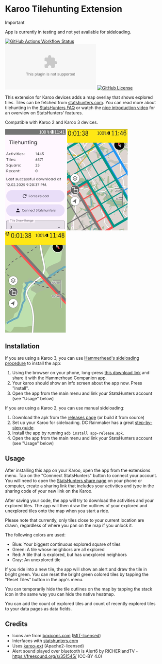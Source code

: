 # Karoo Tilehunting Extension

> [!IMPORTANT]  
> App is currently in testing and not yet available for sideloading.

[![GitHub Actions Workflow Status](https://img.shields.io/github/actions/workflow/status/timklge/karoo-tilehunting/android.yml)](https://github.com/timklge/karoo-tilehunting/actions/workflows/android.yml)
[![GitHub Downloads (specific asset, all releases)](https://img.shields.io/github/downloads/timklge/karoo-tilehunting/app-release.apk)](https://github.com/timklge/karoo-tilehunting/releases)
[![GitHub License](https://img.shields.io/github/license/timklge/karoo-tilehunting)](https://github.com/timklge/karoo-tilehunting/blob/master/LICENSE)

This extension for Karoo devices adds a map overlay that shows explored tiles. Tiles can be fetched from [statshunters.com](https://www.statshunters.com).
You can read more about tilehunting in the [StatsHunters FAQ](https://www.statshunters.com/faq-10-what-are-explorer-tiles) or watch the [nice introduction video](https://www.youtube.com/watch?v=e63UKfvPw9g) for an overview on StatsHunters' features.

Compatible with Karoo 2 and Karoo 3 devices.

![Menu](menu.png)
![Tiles](tiles.png)
![Border](border.png)

## Installation

If you are using a Karoo 3, you can use [Hammerhead's sideloading procedure](https://support.hammerhead.io/hc/en-us/articles/31576497036827-Companion-App-Sideloading) to install the app:

1. Using the browser on your phone, long-press [this download link](https://github.com/timklge/karoo-tilehunting/releases/latest/download/app-release.apk) and share it with the Hammerhead Companion app.
2. Your karoo should show an info screen about the app now. Press "Install".
3. Open the app from the main menu and link your StatsHunters account (see "Usage" below)

If you are using a Karoo 2, you can use manual sideloading:

1. Download the apk from the [releases page](https://github.com/timklge/karoo-tilehunting/releases) (or build it from source)
2. Set up your Karoo for sideloading. DC Rainmaker has a great [step-by-step guide](https://www.dcrainmaker.com/2021/02/how-to-sideload-android-apps-on-your-hammerhead-karoo-1-karoo-2.html).
3. Install the app by running `adb install app-release.apk`.
4. Open the app from the main menu and link your StatsHunters account (see "Usage" below)

## Usage

After installing this app on your Karoo, open the app from the extensions menu. Tap on the
"Connnect StatsHunters" button to connect your account. You will need to open the
[StatsHunters share page](https://www.statshunters.com/share) on your phone or computer, create
a sharing link that includes your activities and type in the sharing code of your new link on the Karoo.

After saving your code, the app will try to download the activities and your explored tiles.
The app will then draw the outlines of your explored and unexplored tiles
onto the map when you start a ride.

Please note that currently, only tiles close to your current location are drawn,
regardless of where you pan on the map if you unlock it. 

The following colors are used:

- Blue: Your biggest continuous explored square of tiles
- Green: A tile whose neighbors are all explored
- Red: A tile that is explored, but has unexplored neighbors
- Gray: An unexplored tile

If you ride into a new tile, the app will show an alert and draw the tile in bright green.
You can reset the bright green colored tiles by tapping the "Reset Tiles" button in the app's menu.

You can temporarily hide the tile outlines on the map by tapping the stack icon in the same way you can hide the native heatmap.

You can add the count of explored tiles and count of recently explored tiles to your data pages as data fields.

## Credits

- Icons are from [boxicons.com](https://boxicons.com) ([MIT-licensed](icon_credits.txt))
- Interfaces with [statshunters.com](https://www.statshunters.com)
- Uses [karoo-ext](https://github.com/hammerheadnav/karoo-ext) (Apache2-licensed)
- Alert sound played over bluetooth is Alert6 by RICHERlandTV - https://freesound.org/s/351545/ (CC-BY 4.0)
